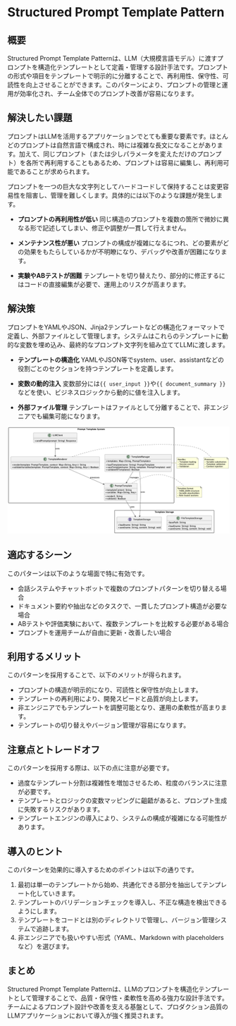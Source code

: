 # Structured Prompt Template Pattern

## 概要

Structured Prompt Template Patternは、LLM（大規模言語モデル）に渡すプロンプトを構造化テンプレートとして定義・管理する設計手法です。プロンプトの形式や項目をテンプレートで明示的に分離することで、再利用性、保守性、可読性を向上させることができます。このパターンにより、プロンプトの管理と運用が効率化され、チーム全体でのプロンプト改善が容易になります。

## 解決したい課題

プロンプトはLLMを活用するアプリケーションでとても重要な要素です。ほとんどのプロンプトは自然言語で構成され、時には複雑な長文になることがあります。加えて、同じプロンプト（または少しパラメータを変えただけのプロンプト）を各所で再利用することもあるため、プロンプトは容易に編集し、再利用可能であることが求められます。

プロンプトを一つの巨大な文字列としてハードコードして保持することは変更容易性を阻害し、管理を難しくします。具体的には以下のような課題が発生します。

- **プロンプトの再利用性が低い**
   同じ構造のプロンプトを複数の箇所で微妙に異なる形で記述してしまい、修正や調整が一貫して行えません。

- **メンテナンス性が悪い**
   プロンプトの構成が複雑になるにつれ、どの要素がどの効果をもたらしているかが不明瞭になり、デバッグや改善が困難になります。

- **実験やABテストが困難**
   テンプレートを切り替えたり、部分的に修正するにはコードの直接編集が必要で、運用上のリスクが高まります。

## 解決策

プロンプトをYAMLやJSON、Jinja2テンプレートなどの構造化フォーマットで定義し、外部ファイルとして管理します。システムはこれらのテンプレートに動的な変数を埋め込み、最終的なプロンプト文字列を組み立ててLLMに渡します。

- **テンプレートの構造化**
   YAMLやJSON等でsystem、user、assistantなどの役割ごとのセクションを持つテンプレートを定義します。

- **変数の動的注入**
   変数部分には`{{ user_input }}`や`{{ document_summary }}`などを使い、ビジネスロジックから動的に値を注入します。

- **外部ファイル管理**
   テンプレートはファイルとして分離することで、非エンジニアでも編集可能になります。

![img](./uml/images/structured_prompt_template_pattern.png)

## 適応するシーン

このパターンは以下のような場面で特に有効です。

- 会話システムやチャットボットで複数のプロンプトパターンを切り替える場合
- ドキュメント要約や抽出などのタスクで、一貫したプロンプト構造が必要な場合
- ABテストや評価実験において、複数テンプレートを比較する必要がある場合
- プロンプトを運用チームが自由に更新・改善したい場合

## 利用するメリット

このパターンを採用することで、以下のメリットが得られます。

- プロンプトの構造が明示的になり、可読性と保守性が向上します。
- テンプレートの再利用により、開発スピードと品質が向上します。
- 非エンジニアでもテンプレートを調整可能となり、運用の柔軟性が高まります。
- テンプレートの切り替えやバージョン管理が容易になります。

## 注意点とトレードオフ

このパターンを採用する際は、以下の点に注意が必要です。

- 過度なテンプレート分割は複雑性を増加させるため、粒度のバランスに注意が必要です。
- テンプレートとロジックの変数マッピングに齟齬があると、プロンプト生成に失敗するリスクがあります。
- テンプレートエンジンの導入により、システムの構成が複雑になる可能性があります。

## 導入のヒント

このパターンを効果的に導入するためのポイントは以下の通りです。

1. 最初は単一のテンプレートから始め、共通化できる部分を抽出してテンプレート化していきます。
2. テンプレートのバリデーションチェックを導入し、不正な構造を検出できるようにします。
3. テンプレートをコードとは別のディレクトリで管理し、バージョン管理システムで追跡します。
4. 非エンジニアでも扱いやすい形式（YAML、Markdown with placeholdersなど）を選びます。

## まとめ

Structured Prompt Template Patternは、LLMのプロンプトを構造化テンプレートとして管理することで、品質・保守性・柔軟性を高める強力な設計手法です。チームによるプロンプト設計や改善を支える基盤として、プロダクション品質のLLMアプリケーションにおいて導入が強く推奨されます。
